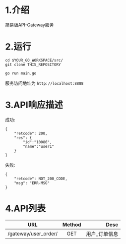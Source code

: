 # 1.介绍
简易版API-Gateway服务

# 2.运行
```
cd $YOUR_GO_WORKSPACE/src/
git clone THIS_REPOSITORY

go run main.go
```
服务访问地址为 `http://localhost:8888`

# 3.API响应描述
成功:
```
{
    "retcode": 200,
    "res": {
        "id":"10086",
        "name":"user1"
    }
}
```
失败:
```
{
    "retcode": NOT_200_CODE,
    "msg": "ERR-MSG"
}
```

# 4.API列表
| URL        | Method           | Desc  |
| ------------- |:-------------:| -----:|
| /gateway/user_order/     |GET  |  用户_订单信息|